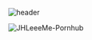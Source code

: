 ![header](https://capsule-render.vercel.app/api?text=JHLeeeMe&type=soft&color=gradient&animation=twinkling)

![JHLeeeMe-Pornhub](https://user-images.githubusercontent.com/31606119/105670355-440b8880-5f24-11eb-9ac1-fe9cd80cb706.png)
